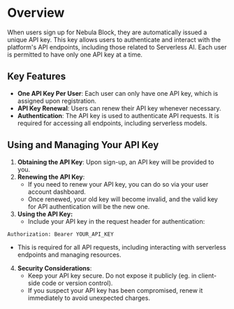 # Overview

When users sign up for Nebula Block, they are automatically issued a unique API key. This key allows users to 
authenticate and interact with the platform's API endpoints, including those related to Serverless AI. 
Each user is permitted to have only one API key at a time.

## Key Features

- **One API Key Per User**: Each user can only have one API key, which is assigned upon registration.
- **API Key Renewal**: Users can renew their API key whenever necessary.
- **Authentication**: The API key is used to authenticate API requests. It is required for accessing all endpoints, including serverless models.

## Using and Managing Your API Key
1. **Obtaining the API Key**: Upon sign-up, an API key will be provided to you.
2. **Renewing the API Key**:
   - If you need to renew your API key, you can do so via your user account dashboard.
   - Once renewed, your old key will become invalid, and the valid key for API authentication will be the new one. 
3. **Using the API Key:**
   - Include your API key in the request header for authentication:

```Authorization: Bearer YOUR_API_KEY```

  - This is required for all API requests, including interacting with serverless endpoints and managing resources.
4. **Security Considerations**:
   - Keep your API key secure. Do not expose it publicly (eg. in client-side code or version control).
   - If you suspect your API key has been compromised, renew it immediately to avoid unexpected charges. 
